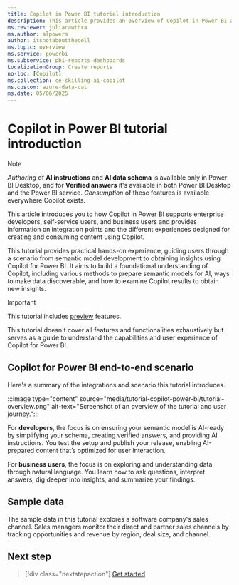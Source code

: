 ```yaml
---
title: Copilot in Power BI tutorial introduction
description: This article provides an overview of Copilot in Power BI and the integrations involved in an end-to-end scenario for the tutorial.
ms.reviewer: juliacawthra
ms.author: alpowers
author: itsnotaboutthecell
ms.topic: overview
ms.service: powerbi
ms.subservice: pbi-reports-dashboards
LocalizationGroup: Create reports
no-loc: [Copilot]
ms.collection: ce-skilling-ai-copilot
ms.custom: azure-data-cat
ms.date: 05/06/2025
---
```


# Copilot in Power BI tutorial introduction

> [!NOTE]
> *Authoring* of **AI instructions** and **AI data schema** is available only in Power BI Desktop, and for **Verified answers** it's available in both Power BI Desktop and the Power BI service. *Consumption* of these features is available everywhere Copilot exists.

This article introduces you to how Copilot in Power BI supports enterprise developers, self-service users, and business users and provides information on integration points and the different experiences designed for creating and consuming content using Copilot.

This tutorial provides practical hands-on experience, guiding users through a scenario from semantic model development to obtaining insights using Copilot for Power BI. It aims to build a foundational understanding of Copilot, including various methods to prepare semantic models for AI, ways to make data discoverable, and how to examine Copilot results to obtain new insights.

> [!IMPORTANT]
> This tutorial includes [preview](/fabric/fundamentals/preview) features.

This tutorial doesn't cover all features and functionalities exhaustively but serves as a guide to understand the capabilities and user experience of Copilot for Power BI.

## Copilot for Power BI end-to-end scenario

Here's a summary of the integrations and scenario this tutorial introduces.

:::image type="content" source="media/tutorial-copilot-power-bi/tutorial-overview.png" alt-text="Screenshot of an overview of the tutorial and user journey.":::

For **developers**, the focus is on ensuring your semantic model is AI-ready by simplifying your schema, creating verified answers, and providing AI instructions. You test the setup and publish your release, enabling AI-prepared content that’s optimized for user interaction.

For **business users**, the focus is on exploring and understanding data through natural language. You learn how to ask questions, interpret answers, dig deeper into insights, and summarize your findings.

## Sample data

The sample data in this tutorial explores a software company's sales channel. Sales managers monitor their direct and partner sales channels by tracking opportunities and revenue by region, deal size, and channel.

## Next step

> [!div class="nextstepaction"]
> [Get started](tutorial-copilot-power-bi-get-started.md)
